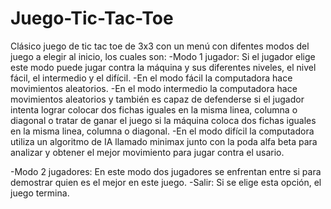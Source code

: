 # Juego-Tic-Tac-Toe

Clásico juego de tic tac toe de 3x3 con un menú con difentes modos del juego a elegir al inicio, los cuales son:
  -Modo 1 jugador: Si el jugador elige este modo puede jugar contra la máquina y sus diferentes niveles, el nivel fácil, el intermedio y el difícil.
                   -En el modo fácil la computadora hace movimientos aleatorios.
                   -En el modo intermedio la computadora hace movimientos aleatorios y también es capaz de defenderse si el jugador intenta lograr colocar
                    dos fichas iguales en la misma linea, columna o diagonal o tratar de ganar el juego si la máquina coloca dos fichas iguales en la misma
                    linea, columna o diagonal.
                   -En el modo difícil la computadora utiliza un algoritmo de IA llamado minimax junto con la poda alfa beta para analizar y obtener el mejor
                    movimiento para jugar contra el usario.

  -Modo 2 jugadores: En este modo dos jugadores se enfrentan entre si para demostrar quien es el mejor en este juego.
  -Salir: Si se elige esta opción, el juego termina.
